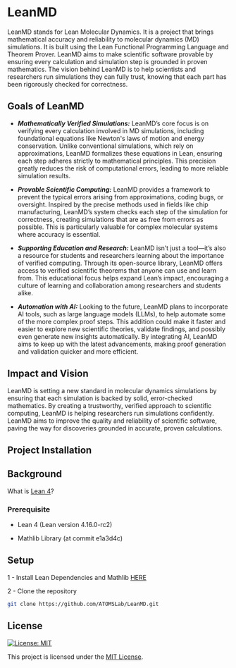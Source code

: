 # LeanMD

LeanMD stands for Lean Molecular Dynamics. It is a project that brings mathematical accuracy and reliability to molecular dynamics (MD) simulations. 
It is built using the Lean Functional Programming Language and Theorem Prover. LeanMD aims to make scientific software provable by ensuring every 
calculation and simulation step is grounded in proven mathematics. The vision behind LeanMD is to help scientists and researchers run simulations 
they can fully trust, knowing that each part has been rigorously checked for correctness.

## Goals of LeanMD
+ ***Mathematically Verified Simulations:*** LeanMD’s core focus is on verifying every calculation involved in MD simulations, including foundational
equations like Newton's laws of motion and energy conservation. Unlike conventional simulations, which rely on approximations, LeanMD formalizes these
equations in Lean, ensuring each step adheres strictly to mathematical principles. This precision greatly reduces the risk of computational errors, leading
to more reliable simulation results.

+ ***Provable Scientific Computing:*** LeanMD provides a framework to prevent the typical errors arising from approximations, coding bugs, or oversight.
Inspired by the precise methods used in fields like chip manufacturing, LeanMD’s system checks each step of the simulation for correctness, creating
simulations that are as free from errors as possible. This is particularly valuable for complex molecular systems where accuracy is essential.

+ ***Supporting Education and Research:*** LeanMD isn’t just a tool—it’s also a resource for students and researchers learning about the importance of
verified computing. Through its open-source library, LeanMD offers access to verified scientific theorems that anyone can use and learn from. This educational focus helps expand Lean’s impact, encouraging a culture of learning and collaboration among researchers and students alike.

+ ***Automation with AI:*** Looking to the future, LeanMD plans to incorporate AI tools, such as large language models (LLMs), to help automate some of the more complex proof steps. This addition could make it faster and easier to explore new scientific theories, validate findings, and possibly even generate new insights automatically. By integrating AI, LeanMD aims to keep up with the latest advancements, making proof generation and validation quicker and more efficient.

## Impact and Vision
LeanMD is setting a new standard in molecular dynamics simulations by ensuring that each simulation is backed by solid, error-checked mathematics. By 
creating a trustworthy, verified approach to scientific computing, LeanMD is helping researchers run simulations confidently. LeanMD aims to improve the 
quality and reliability of scientific software, paving the way for discoveries grounded in accurate, proven calculations.

## Project Installation

## Background

What is [Lean 4](https://docs.lean-lang.org/lean4/doc/whatIsLean.html)?
  
### Prerequisite
  - Lean 4 (Lean version 4.16.0-rc2)
  
  - Mathlib Library (at commit e1a3d4c)

## Setup

1 - Install Lean Dependencies and Mathlib
 [HERE]([https://lean-lang.org/lean4/doc/setup.html](https://docs.lean-lang.org/lean4/doc/quickstart.html))

2 - Clone the repository
  ```bash
  git clone https://github.com/ATOMSLab/LeanMD.git
  ```

## License
[![License: MIT](https://img.shields.io/badge/License-MIT-yellow.svg)](http://www.apache.org/licenses/LICENSE-2.0)

This project is licensed under the [MIT License](LICENSE).




